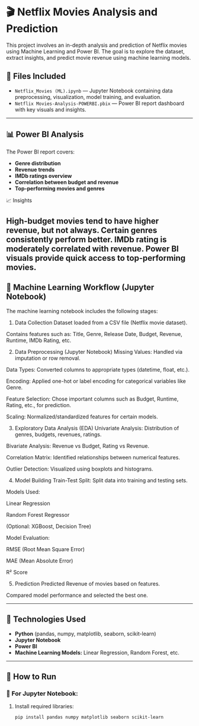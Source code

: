 
# 🎬 Netflix Movies Analysis and Prediction

This project involves an in-depth analysis and prediction of Netflix movies using Machine Learning and Power BI. The goal is to explore the dataset, extract insights, and predict movie revenue using machine learning models.

## 📁 Files Included

- `Netflix_Movies (ML).ipynb` — Jupyter Notebook containing data preprocessing, visualization, model training, and evaluation.
- `Netflix Movies-Analysis-POWERBI.pbix` — Power BI report dashboard with key visuals and insights.

---

## 📊 Power BI Analysis

The Power BI report covers:

- **Genre distribution**
- **Revenue trends**
- **IMDb ratings overview**
- **Correlation between budget and revenue**
- **Top-performing movies and genres**
  
📈 Insights

High-budget movies tend to have higher revenue, but not always.
Certain genres consistently perform better.
IMDb rating is moderately correlated with revenue.
Power BI visuals provide quick access to top-performing movies.
---

## 🤖 Machine Learning Workflow (Jupyter Notebook)

The machine learning notebook includes the following stages:

1. Data Collection
Dataset loaded from a CSV file (Netflix movie dataset).

Contains features such as: Title, Genre, Release Date, Budget, Revenue, Runtime, IMDb Rating, etc.

2. Data Preprocessing (Jupyter Notebook)
Missing Values: Handled via imputation or row removal.

Data Types: Converted columns to appropriate types (datetime, float, etc.).

Encoding: Applied one-hot or label encoding for categorical variables like Genre.

Feature Selection: Chose important columns such as Budget, Runtime, Rating, etc., for prediction.

Scaling: Normalized/standardized features for certain models.

3. Exploratory Data Analysis (EDA)
Univariate Analysis: Distribution of genres, budgets, revenues, ratings.

Bivariate Analysis: Revenue vs Budget, Rating vs Revenue.

Correlation Matrix: Identified relationships between numerical features.

Outlier Detection: Visualized using boxplots and histograms.

4. Model Building
Train-Test Split: Split data into training and testing sets.

Models Used:

Linear Regression

Random Forest Regressor

(Optional: XGBoost, Decision Tree)

Model Evaluation:

RMSE (Root Mean Square Error)

MAE (Mean Absolute Error)

R² Score

5. Prediction
Predicted Revenue of movies based on features.

Compared model performance and selected the best one.


---

## 📌 Technologies Used

- **Python** (pandas, numpy, matplotlib, seaborn, scikit-learn)
- **Jupyter Notebook**
- **Power BI**
- **Machine Learning Models:** Linear Regression, Random Forest, etc.

---

## 🚀 How to Run

### 📌 For Jupyter Notebook:
1. Install required libraries:
   ```bash
   pip install pandas numpy matplotlib seaborn scikit-learn

